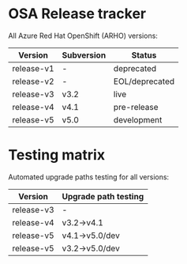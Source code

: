 # OSA Release tracker

All Azure Red Hat OpenShift (ARHO) versions:

|Version|Subversion|Status |
|---|---|---|
|release-v1|-|deprecated|
|release-v2|-|EOL/deprecated|
|release-v3|v3.2|live|
|release-v4|v4.1|pre-release|
|release-v5|v5.0|development|

# Testing matrix

Automated upgrade paths testing for all versions:

|Version|Upgrade path testing|
|---|---|
|release-v3|-|
|release-v4|v3.2->v4.1|
|release-v5|v4.1->v5.0/dev|
|release-v5|v3.2->v5.0/dev|

